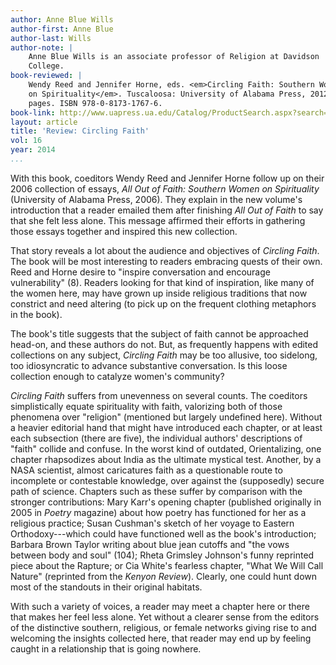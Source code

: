 ```yaml
---
author: Anne Blue Wills
author-first: Anne Blue
author-last: Wills
author-note: |
    Anne Blue Wills is an associate professor of Religion at Davidson
    College.
book-reviewed: |
    Wendy Reed and Jennifer Horne, eds. <em>Circling Faith: Southern Women
    on Spirituality</em>. Tuscaloosa: University of Alabama Press, 2012. 230
    pages. ISBN 978-0-8173-1767-6.
book-link: http://www.uapress.ua.edu/Catalog/ProductSearch.aspx?search=+978-0-8173-1767-6
layout: article
title: 'Review: Circling Faith'
vol: 16
year: 2014
...
```


With this book, coeditors Wendy Reed and Jennifer Horne follow up on
their 2006 collection of essays, *All Out of Faith: Southern Women on Spirituality* (University of Alabama Press, 2006). They explain in the
new volume's introduction that a reader emailed them after finishing
*All Out of Faith* to say that she felt less alone. This message
affirmed their efforts in gathering those essays together and inspired
this new collection.

That story reveals a lot about the audience and objectives of *Circling
Faith*. The book will be most interesting to readers embracing quests of
their own. Reed and Horne desire to "inspire conversation and encourage
vulnerability" (8). Readers looking for that kind of inspiration, like
many of the women here, may have grown up inside religious traditions
that now constrict and need altering (to pick up on the frequent
clothing metaphors in the book).

The book's title suggests that the subject of faith cannot be approached
head-on, and these authors do not. But, as frequently happens with
edited collections on any subject, *Circling Faith* may be too allusive,
too sidelong, too idiosyncratic to advance substantive conversation. Is
this loose collection enough to catalyze women's community?

*Circling Faith* suffers from unevenness on several counts. The
coeditors simplistically equate spirituality with faith, valorizing both
of those phenomena over "religion" (mentioned but largely undefined
here). Without a heavier editorial hand that might have introduced each
chapter, or at least each subsection (there are five), the individual
authors' descriptions of "faith" collide and confuse. In the worst kind
of outdated, Orientalizing, one chapter rhapsodizes about India as the
ultimate mystical test. Another, by a NASA scientist, almost caricatures
faith as a questionable route to incomplete or contestable knowledge,
over against the (supposedly) secure path of science. Chapters such as
these suffer by comparison with the stronger contributions: Mary Karr's
opening chapter (published originally in 2005 in *Poetry* magazine)
about how poetry has functioned for her as a religious practice; Susan
Cushman's sketch of her voyage to Eastern Orthodoxy---which could have
functioned well as the book's introduction; Barbara Brown Taylor writing
about blue jean cutoffs and "the vows between body and soul" (104);
Rheta Grimsley Johnson's funny reprinted piece about the Rapture; or Cia
White's fearless chapter, "What We Will Call Nature" (reprinted from the
*Kenyon Review*). Clearly, one could hunt down most of the standouts in
their original habitats.

With such a variety of voices, a reader may meet a chapter here or there
that makes her feel less alone. Yet without a clearer sense from the
editors of the distinctive southern, religious, or female networks
giving rise to and welcoming the insights collected here, that reader
may end up by feeling caught in a relationship that is going nowhere.
